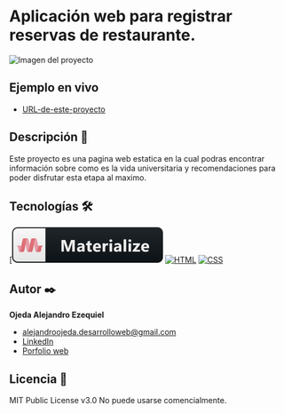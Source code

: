 # Aplicación web para registrar reservas de restaurante.
![Imagen del proyecto](https://github.com/OjedaAlejandro/app_registros-/blob/fb62333a623d416c5ddc92a28e61a0875a65631f/imagen_aplicaci%C3%B3n.png)

## Ejemplo en vivo
- [URL-de-este-proyecto](https://consejos-para-universitarios.web.app/)

## Descripción 📑
Este proyecto es una pagina web estatica en la cual podras encontrar información sobre como es la vida universitaria y recomendaciones para poder 
disfrutar esta etapa al maximo.

## Tecnologías 🛠
<!-- Iconos sacados de: https://github.com/hendrasob/badges/blob/master/README.md y https://github.com/alexandresanlim/Badges4-README.md-Profile -->
[![Materialize](https://github.com/OjedaAlejandro/ConsejosParaUniversitarios/blob/8430dfa73236b3954acb7dccc8df79f0df868ce0/assets/materialize.svg)
[![HTML](https://img.shields.io/badge/HTML5-E34F26?style=for-the-badge&logo=html5&logoColor=white)](https://es.wikipedia.org/wiki/HTML5)
[![CSS](https://img.shields.io/badge/CSS3-1572B6?style=for-the-badge&logo=css3&logoColor=white)](https://es.wikipedia.org/wiki/CSS)


## Autor ✒️
**Ojeda Alejandro Ezequiel**

* alejandroojeda.desarrolloweb@gmail.com
* [LinkedIn]()
* [Porfolio web](https://miportafolioweb-e0a04.web.app/)

  
## Licencia 📄
MIT Public License v3.0
No puede usarse comencialmente.
